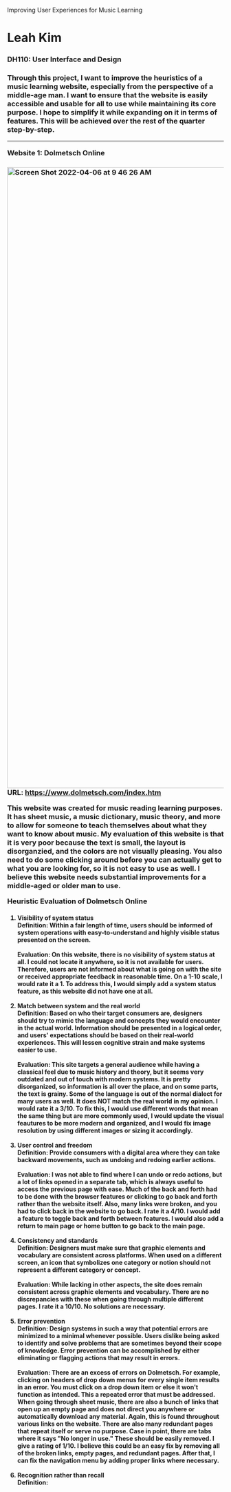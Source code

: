 Improving User Experiences for Music Learning <h1>
  Leah Kim <h3>
  DH110: User Interface and Design <h3>
  <p> Through this project, I want to improve the heuristics of a music learning website, especially from the perspective of a middle-age man. I want to          ensure that the website is easily accessible and usable for all to use while maintaining its core purpose. I hope to simplify it while expanding on it in terms of features. This will be achieved over the rest of the quarter step-by-step. </p>
 <hr>
  
 Website 1: Dolmetsch Online <h3>
  <img width="1440" alt="Screen Shot 2022-04-06 at 9 46 26 AM" src="https://user-images.githubusercontent.com/86642199/162025921-53145439-280e-4f20-bafb- 0a54bfa72cfb.png"> <br>
  URL: https://www.dolmetsch.com/index.htm <br>
  <p> This website was created for music reading learning purposes. It has sheet music, a music dictionary, music theory, and more to allow for someone to teach themselves about what they want to know about music. My evaluation of this website is that it is very poor because the text is small, the layout is disorganzied, and the colors are not visually pleasing. You also need to do some clicking around before you can actually get to what you are looking for, so it is not easy to use as well. I believe this website needs substantial improvements for a middle-aged or older man to use. </p>
  
Heuristic Evaluation of Dolmetsch Online <h4>
  1. Visibility of system status <b> <br>
  Definition: Within a fair length of time, users should be informed of system operations with easy-to-understand and highly visible status presented on the screen. <br><br>
  Evaluation: On this website, there is no visibility of system status at all. I could not locate it anywhere, so it is not available for users. Therefore, users are not informed about what is going on with the site or received appropriate feedback in reasonable time. On a 1-10 scale, I would rate it a 1. To address this, I would simply add a system status feature, as this website did not have one at all. <br><br>
  2. Match between system and the real world <b> <br>
  Definition: Based on who their target consumers are, designers should try to mimic the language and concepts they would encounter in the actual world. Information should be presented in a logical order, and users' expectations should be based on their real-world experiences. This will lessen cognitive strain and make systems easier to use. <br><br>
  Evaluation: This site targets a general audience while having a classical feel due to music history and theory, but it seems very outdated and out of touch with modern systems. It is pretty disorganized, so information is all over the place, and on some parts, the text is grainy. Some of the language is out of the normal dialect for many users as well. It does NOT match the real world in my opinion. I would rate it a 3/10. To fix this, I would use different words that mean the same thing but are more commonly used, I would update the visual feautures to be more modern and organized, and I would fix image resolution by using different images or sizing it accordingly. <br><br>
  3. User control and freedom <b> <br>
  Definition: Provide consumers with a digital area where they can take backward movements, such as undoing and redoing earlier actions. <br><br>
  Evaluation: I was not able to find where I can undo or redo actions, but a lot of links opened in a separate tab, which is always useful to access the previous page with ease. Much of the back and forth had to be done with the browser features or clicking to go back and forth rather than the website itself. Also, many links were broken, and you had to click back in the website to go back. I rate it a 4/10. I would add a feature to toggle back and forth between features. I would also add a return to main page or home button to go back to the main page. <br><br>
  4. Consistency and standards <b> <br>
  Definition: Designers must make sure that graphic elements and vocabulary are consistent across platforms. When used on a different screen, an icon that symbolizes one category or notion should not represent a different category or concept. <br><br>
  Evaluation: While lacking in other aspects, the site does remain consistent across graphic elements and vocabulary. There are no discrepancies with these when going through multiple different pages. I rate it a 10/10. No solutions are necessary. <br><br>
  5. Error prevention <b> <br>
  Definition: Design systems in such a way that potential errors are minimized to a minimal whenever possible. Users dislike being asked to identify and solve problems that are sometimes beyond their scope of knowledge. Error prevention can be accomplished by either eliminating or flagging actions that may result in errors. <br><br>
  Evaluation: There are an excess of errors on Dolmetsch. For example, clicking on headers of drop down menus for every single item results in an error. You must click on a drop down item or else it won't function as intended. This a repeated error that must be addressed. When going through sheet music, there are also a bunch of links that open up an empty page and does not direct you anywhere or automatically download any material. Again, this is found throughout various links on the website. There are also many redundant pages that repeat itself or serve no purpose. Case in point, there are tabs where it says "No longer in use." These should be easily removed. I give a rating of 1/10. I believe this could be an easy fix by removing all of the broken links, empty pages, and redundant pages. After that, I can fix the navigation menu by adding proper links where necessary. <br><br>
  6. Recognition rather than recall <b> <br>
  Definition: 
